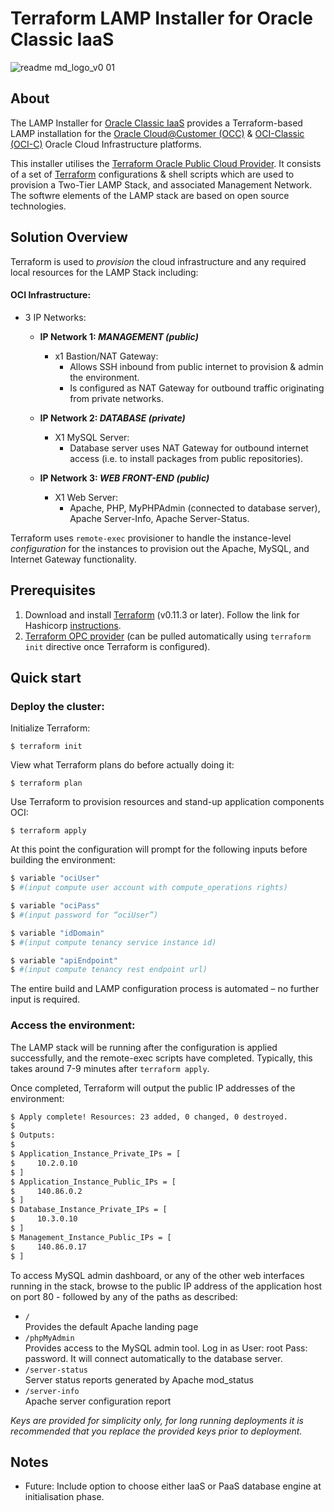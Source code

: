 [terraform]: https://terraform.io
[oci-c]: https://cloud.oracle.com/en_US/classic
[occ]: https://cloud.oracle.com/en_US/cloud-at-customer
[opc provider]: https://github.com/terraform-providers/terraform-provider-opc

# Terraform LAMP Installer for Oracle Classic IaaS
![readme md_logo_v0 01](https://user-images.githubusercontent.com/36317955/36942349-e8ff6454-1fc3-11e8-9183-3fc856c102f5.png)
## About

The LAMP Installer for [Oracle Classic IaaS][oci-c] provides a Terraform-based LAMP installation for the
[Oracle Cloud@Customer (OCC)][occ] & [OCI-Classic (OCI-C)][oci-c] Oracle Cloud Infrastructure platforms.  

This installer utilises the [Terraform Oracle Public Cloud Provider][opc provider].
It consists of a set of [Terraform][terraform] configurations & shell scripts which are used to provision a Two-Tier LAMP Stack, and associated Management Network. The softwre elements of the LAMP stack are based on open source technologies.

## Solution Overview

Terraform is used to _provision_ the cloud infrastructure and any required local resources for the LAMP Stack including:

#### OCI Infrastructure:

 - 3 IP Networks:
   - **IP Network 1: _MANAGEMENT (public)_**
     - x1 Bastion/NAT Gateway:
       - Allows SSH inbound from public internet to provision & admin the environment.
       - Is configured as NAT Gateway for outbound traffic originating from private networks.

   - **IP Network 2: _DATABASE (private)_**
     - X1 MySQL Server:
       - Database server uses NAT Gateway for outbound internet access (i.e. to install packages from public repositories).

   - **IP Network 3: _WEB FRONT-END (public)_**
     - X1 Web Server:
       - Apache, PHP, MyPHPAdmin (connected to database server), Apache Server-Info, Apache Server-Status.

Terraform uses `remote-exec` provisioner to handle the instance-level _configuration_ for the instances to provision out the Apache, MySQL, and Internet Gateway functionality.

## Prerequisites

1. Download and install [Terraform][terraform] (v0.11.3 or later). Follow the link for Hashicorp [instructions](https://www.terraform.io/intro/getting-started/install.html).
2. [Terraform OPC provider](https://www.terraform.io/docs/providers/opc/index.html#) (can be pulled automatically using `terraform init`
directive once Terraform is configured).

## Quick start
### Deploy the cluster:

Initialize Terraform:

```
$ terraform init
``` 

View what Terraform plans do before actually doing it:

```
$ terraform plan
```

Use Terraform to provision resources and stand-up application components OCI:

```
$ terraform apply
```

At this point the configuration will prompt for the following inputs before building the environment:

````bash
$ variable "ociUser"
$ #(input compute user account with compute_operations rights)

$ variable "ociPass"
$ #(input password for “ociUser”)

$ variable "idDomain"
$ #(input compute tenancy service instance id)

$ variable "apiEndpoint"
$ #(input compute tenancy rest endpoint url)
````

The entire build and LAMP configuration process is automated – no further input is required.

### Access the environment:

The LAMP stack will be running after the configuration is applied successfully, and the remote-exec scripts have completed. Typically, this takes around 7-9 minutes after `terraform apply`.

Once completed, Terraform will output the public IP addresses of the environment:

````bash
$ Apply complete! Resources: 23 added, 0 changed, 0 destroyed.
$ 
$ Outputs:
$ 
$ Application_Instance_Private_IPs = [
$     10.2.0.10
$ ]
$ Application_Instance_Public_IPs = [
$     140.86.0.2
$ ]
$ Database_Instance_Private_IPs = [
$     10.3.0.10
$ ]
$ Management_Instance_Public_IPs = [
$     140.86.0.17
$ ]
````

To access MySQL admin dashboard, or any of the other web interfaces running in the stack, browse to the public IP address of the application host on port 80 - followed by any of the paths as described:

  - `/`  
    Provides the default Apache landing page
  - `/phpMyAdmin`  
    Provides access to the MySQL admin tool. Log in as User: root Pass: password. It will connect automatically to the database server.
  - `/server-status`  
    Server status reports generated by Apache mod_status
  - `/server-info`  
    Apache server configuration report

_Keys are provided for simplicity only, for long running deployments it is recommended that you replace the provided keys prior to deployment._

## Notes
 - Future: Include option to choose either IaaS or PaaS database engine at initialisation phase.
